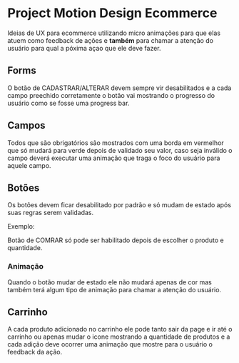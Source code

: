 # Project Motion Design Ecommerce

Ideias de UX para ecommerce utilizando micro animações para que elas atuem como feedback de ações e **também** para chamar a atenção do usuário para qual a póxima açao que ele deve fazer.

## Forms

O botão de CADASTRAR/ALTERAR devem sempre vir desabilitados e a cada campo preechido corretamente o botão vai mostrando o progresso do usuário como se fosse uma progress bar.

## Campos

Todos que são obrigatórios são mostrados com uma borda em vermelhor que só mudará para verde depois de validado seu valor, caso seja inválido o campo deverá executar uma animação que traga o foco do usuário para aquele campo.

## Botões

Os botões devem ficar desabilitado por padrão e só mudam de estado após suas regras serem validadas.

Exemplo:

Botão de COMRAR só pode ser habilitado depois de escolher o produto e quantidade.

### Animação

Quando o botão mudar de estado ele não mudará apenas de cor mas também terá algum tipo de animação para chamar a atenção do usuário.

## Carrinho

A cada produto adicionado no carrinho ele pode tanto sair da page e ir até o carrinho ou apenas mudar o icone mostrando a quantidade de produtos e a cada adição deve ocorrer uma animação que mostre para o usuário o feedback da ação.
